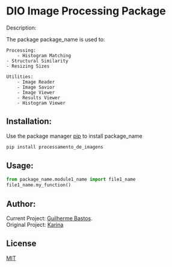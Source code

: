 # DIO Image Processing Package

Description: 

The package package_name is used to:

	Processing:
		- Histogram Matching
    - Structural Similarity
    - Resizing Sizes
	
	Utilities:
		- Image Reader
		- Image Savior
		- Image Viewer
		- Results Viewer
		- Histogram Viewer

## Installation:

Use the package manager [pip](https://pip.pypa.io/en/stable/) to install package_name

```bash
pip install processamento_de_imagens
```

## Usage:

```python
from package_name.module1_name import file1_name
file1_name.my_function()
```

## Author:
Current Project: [Guilherme Bastos](https://github.com/Guilherme-Souza-Bastos).  
Original Project: [Karina](https://github.com/tiemi)

## License
[MIT](https://choosealicense.com/licenses/mit/)
